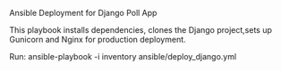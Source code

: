 Ansible Deployment for Django Poll App

This playbook installs dependencies, clones the Django project,sets up Gunicorn and Nginx for production deployment.

Run:
ansible-playbook -i inventory ansible/deploy_django.yml
